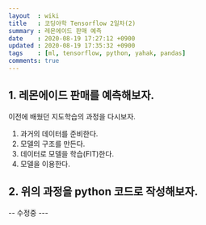 ```yaml
---
layout  : wiki
title   : 코딩야학 Tensorflow 2일차(2)
summary : 레몬에이드 판매 예측
date    : 2020-08-19 17:27:12 +0900
updated : 2020-08-19 17:35:32 +0900
tags    : [ml, tensorflow, python, yahak, pandas]
comments: true
---
```


## 1. 레몬에이드 판매를 예측해보자.

이전에 배웠던 지도학습의 과정을 다시보자.

1. 과거의 데이터를 준비한다.
2. 모델의 구조를 만든다.
3. 데이터로 모델을 학습(FIT)한다.
4. 모델을 이용한다.

## 2. 위의 과정을 python 코드로 작성해보자.

-- 수정중 ---
